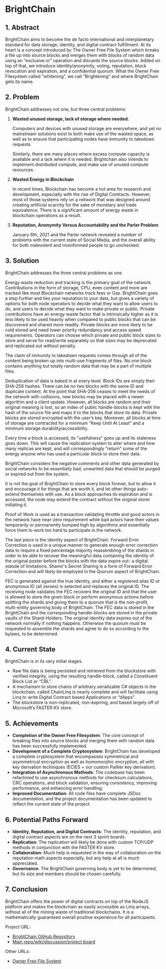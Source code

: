 # BrightChain

## 1. Abstract

BrightChain aims to become the de facto international and interplanetary standard for data storage, identity, and digital contract fulfillment. At its heart is a concept introduced by The Owner Free File System which breaks a file up into source blocks and merges them with blocks of random data using an “exclusive or” operation and discards the source blocks. Added on top of that, we introduce identity/anonymity, voting, reputation, block revocation and expiration, and a confidential quorum. What the Owner Free Filesystem called “whitening”, we call “Brightening” and where BrightChain gets its name.

## 2. Problem

BrightChain addresses not one, but three central problems:

1. **Wasted unused storage, lack of storage where needed.**

   Computers and devices with unused storage are everywhere, and yet no mainstream solutions exist to both make use of the wasted space, as well as to ensure that participating nodes have immunity to takedown requests.

   Similarly, there are many places where excess compute capacity is available and a lack where it is needed. Brightchain also intends to implement distributed compute, and make use of unused compute resources.

2. **Wasted Energy in Blockchain**

   In recent times, Blockchain has become a hot area for research and development, especially with the rise of Digital Contracts. However, most of those systems rely on a network that was designed around creating artificial scarcity for the sake of monetary and trade equivalence. There is a significant amount of energy waste in blockchain operations as a result.

3. **Reputation, Anonymity Versus Accountability and the Parler Problem**

   January 6th, 2021 and the Parler network revealed a number of problems with the current state of Social Media, and the overall ability for both malevolent and misinformed people to go unchecked.

## 3. Solution

BrightChain addresses the three central problems as one.

Energy waste reduction and tracking is the primary goal of the network. Contributions in the form of storage, CPU, even content and more are tracked like most Blockchain networks track fees or Gas. BrightChain goes a step further and ties your reputation to your data, but gives a variety of options for both node operators to decide what they want to allow users to do, and users to decide what they want to make private or public. Private contributions have an energy waste factor that is intrinsically higher as it is less likely to be used heavily when compared to public blocks that can be discovered and shared more readily. Private blocks are more likely to be cold stored and need lower priority redundancy and access speed requirements. Operators can choose which private and public block sizes to store and serve for read/write separately so that sizes may be deprecated and replicated out without penalty.

The claim of immunity to takedown requests comes through all of the content being broken up into multi-use fragments of files. No one block contains anything but totally random data that may be a part of multiple files.

Deduplication of data is baked in at every level. Block IDs are simply their SHA-256 hashes. There can be no two blocks with the same ID and duplicate content. At the point that SHA-256 ceases to meet the needs of the network with collisions, new blocks may be placed with a newer algorithm and a client update. However, all blocks are random and their original meaning is lost, so an index of public handle-blocks is kept with the hash of the source file and maps it to the blocks that store its data. Private blocks are stored encrypted with the user’s key. Moreover, all blocks at time of storage are contracted for a minimum “Keep Until At Least” and a minimum storage durability/accessibility.

Every time a block is accessed, its “usefulness” goes up and its staleness goes down. This will cause the replication system to alter where and how many replicas are kept, and will correspondingly “return” some of the energy anyone who has used a particular block to store their data.

BrightChain considers the negative comments and other data generated by social networks to be essentially bad, unwanted data that should be purged or expired out from the system.

It is not the goal of BrightChain to store every block forever, but to allow it and encourage it for things that are worth it, and let other things auto-extend themselves with use. As a block approaches its expiration and is accessed, the node may extend the contract without the original storer initiating it.

Proof of Work is used as a transaction validating throttle and good actors in the network have near-zero requirement while bad actors have their values temporarily or permanently bumped high by algorithms and essentially force them to work too hard to participate in the network.

The last piece is the identity aspect of BrightChain. Forward Error Correction is used in a unique manner to generate enough error correction data to require a fixed percentage majority reassembling of the shards in order to be able to recover the meaningful data containing the identity of the original poster before the blocks with the data expire out- a digital statute of limitations. Shamir's Secret Sharing is a form of Forward Error Correction and will likely be employed in the Quorum aspect of BrightChain.

FEC is generated against the true identity, and either a registered alias ID or anonymous ID (all zeroes) is selected and replaces the original ID. The receiving node validates the FEC recovers the original ID and that the user is allowed to store the given block or perform anonymous actions before splitting the shards and giving them to a quorum that is the non-profit, multi-entity governing body of BrightChain. The FEC data is stored in the BrightChain and the corresponding handle-blocks are stored in the private vaults of the Shard-Holders. The original identity data expires out of the network normally if nothing happens. Otherwise the quorum must be requested to assemble the shards and agree to do so according to the bylaws, to be determined.

## 4. Current State

BrightChain is in its very initial stages.

- Raw file data is being persisted and retrieved from the blockstore with verified integrity, using the resulting handle-block, called a Constituent Block List or “CBL”.
- A mechanism to store chains of arbitrary serializable C# objects in the blockchain, called ChainLinq is nearly complete and will facilitate using Linq to write Digital Contract based Applications or “dApps”.
- The blockstore is non-replicated, non-expiring, and based largely off of Microsoft’s FASTER KV store.

## 5. Achievements

- **Completion of the Owner Free Filesystem**: The core concept of breaking files into source blocks and merging them with random data has been successfully implemented.
- **Development of a Complete Cryptosystem**: BrightChain has developed a complete cryptosystem that encompasses symmetrical and asymmetrical encryption as well as homomorphic encryption, all with key derivation techniques (ECIES + our custom Paillier key derivation).
- **Integration of Asynchronous Methods**: The codebase has been refactored to use asynchronous methods for checksum calculations, CRC operations, and block validation, ensuring consistency, improving performance, and enhancing error handling.
- **Improved Documentation**: All code files have complete JSDoc documentation, and the project documentation has been updated to reflect the current state of the project.

## 6. Potential Paths Forward

- **Identity, Reputation, and Digital Contracts**: The identity, reputation, and digital contract aspects are on the next 3 sprint boards.
- **Replication**: The replication will likely be done with custom TCP/UDP methods in conjunction with the FASTER KV store.
- **Collaboration**: Much help is requested in the way of collaboration on the reputation math aspects especially, but any help at all is much appreciated.
- **Governance**: The BrightChain governing body is yet to be determined, but its size and members should be chosen carefully.

## 7. Conclusion

BrightChain offers the power of digital contracts on top of the NodeJS platform and makes the blockchain as easily accessible as Linq arrays, without all of the mining waste of traditional blockchains. It is a mathematically guaranteed overall positive experience for all participants.

Project URL:

- [BrightChain GitHub Repository](https://github.com/Digital-Defiance/BrightChain)
- [Main repo/wiki/discussion/project board](https://github.com/Digital-Defiance/BrightChain)

Other URLs:

- [Owner Free File System](https://en.wikipedia.org/wiki/OFFSystem)
